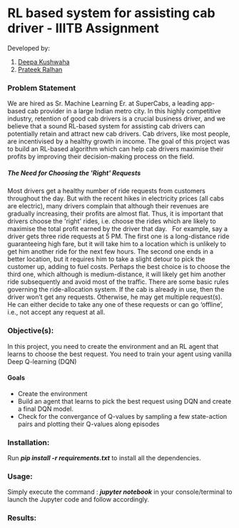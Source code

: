 # RL based system for assisting cab driver - IIITB Assignment

Developed by:
1. [Deepa Kushwaha](https://github.com/deepakush)
2. [Prateek Ralhan](https://github.com/prateekralhan)

### Problem Statement
We are hired as Sr. Machine Learning Er. at SuperCabs, a leading app-based cab provider in a large Indian metro city. In this highly competitive industry, retention of good cab drivers is a crucial business driver, and we believe that a sound RL-based system for assisting cab drivers can potentially retain and attract new cab drivers. Cab drivers, like most people, are incentivised by a healthy growth in income. The goal of this project was to build an RL-based algorithm which can help cab drivers maximise their profits by improving their decision-making process on the field.

##### The Need for Choosing the 'Right' Requests
Most drivers get a healthy number of ride requests from customers throughout the day. But with the recent hikes in electricity prices (all cabs are electric), many drivers complain that although their revenues are gradually increasing, their profits are almost flat. Thus, it is important that drivers choose the 'right' rides, i.e. choose the rides which are likely to maximise the total profit earned by the driver that day.
&nbsp;
For example, say a driver gets three ride requests at 5 PM. The first one is a long-distance ride guaranteeing high fare, but it will take him to a location which is unlikely to get him another ride for the next few hours. The second one ends in a better location, but it requires him to take a slight detour to pick the customer up, adding to fuel costs. Perhaps the best choice is to choose the third one, which although is medium-distance, it will likely get him another ride subsequently and avoid most of the traffic. 
There are some basic rules governing the ride-allocation system. If the cab is already in use, then the driver won’t get any requests. Otherwise, he may get multiple request(s). He can either decide to take any one of these requests or can go ‘offline’, i.e., not accept any request at all. 

### Objective(s):
In this project, you need to create the environment and an RL agent that learns to choose the best request. You need to train your agent using vanilla Deep Q-learning (DQN) 

#### Goals
* Create the environment
* Build an agent that learns to pick the best request using DQN and create a final DQN model.
* Check for the convergance of Q-values by sampling a few state-action pairs and plotting their Q-values along episodes

### Installation:
Run ***pip install -r requirements.txt*** to install all the dependencies.

### Usage:
Simply execute the command : ***jupyter notebook*** in your console/terminal to launch the Jupyter code and follow accordingly.

### Results:
